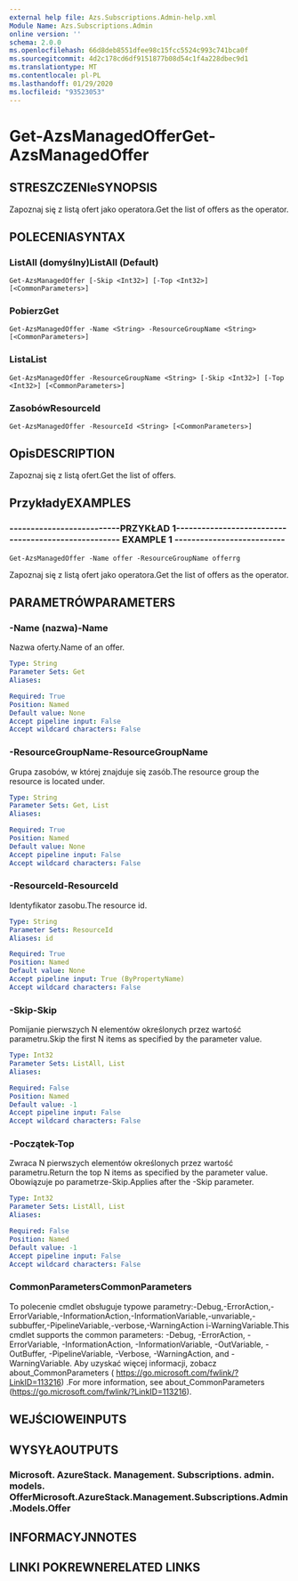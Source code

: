 ```yaml
---
external help file: Azs.Subscriptions.Admin-help.xml
Module Name: Azs.Subscriptions.Admin
online version: ''
schema: 2.0.0
ms.openlocfilehash: 66d8deb8551dfee98c15fcc5524c993c741bca0f
ms.sourcegitcommit: 4d2c178cd6df9151877b08d54c1f4a228dbec9d1
ms.translationtype: MT
ms.contentlocale: pl-PL
ms.lasthandoff: 01/29/2020
ms.locfileid: "93523053"
---
```

# <span data-ttu-id="74135-101">Get-AzsManagedOffer</span><span class="sxs-lookup"><span data-stu-id="74135-101">Get-AzsManagedOffer</span></span>

## <span data-ttu-id="74135-102">STRESZCZENIe</span><span class="sxs-lookup"><span data-stu-id="74135-102">SYNOPSIS</span></span>
<span data-ttu-id="74135-103">Zapoznaj się z listą ofert jako operatora.</span><span class="sxs-lookup"><span data-stu-id="74135-103">Get the list of offers as the operator.</span></span>

## <span data-ttu-id="74135-104">POLECENIA</span><span class="sxs-lookup"><span data-stu-id="74135-104">SYNTAX</span></span>

### <span data-ttu-id="74135-105">ListAll (domyślny)</span><span class="sxs-lookup"><span data-stu-id="74135-105">ListAll (Default)</span></span>
```
Get-AzsManagedOffer [-Skip <Int32>] [-Top <Int32>] [<CommonParameters>]
```

### <span data-ttu-id="74135-106">Pobierz</span><span class="sxs-lookup"><span data-stu-id="74135-106">Get</span></span>
```
Get-AzsManagedOffer -Name <String> -ResourceGroupName <String> [<CommonParameters>]
```

### <span data-ttu-id="74135-107">Lista</span><span class="sxs-lookup"><span data-stu-id="74135-107">List</span></span>
```
Get-AzsManagedOffer -ResourceGroupName <String> [-Skip <Int32>] [-Top <Int32>] [<CommonParameters>]
```

### <span data-ttu-id="74135-108">Zasobów</span><span class="sxs-lookup"><span data-stu-id="74135-108">ResourceId</span></span>
```
Get-AzsManagedOffer -ResourceId <String> [<CommonParameters>]
```

## <span data-ttu-id="74135-109">Opis</span><span class="sxs-lookup"><span data-stu-id="74135-109">DESCRIPTION</span></span>
<span data-ttu-id="74135-110">Zapoznaj się z listą ofert.</span><span class="sxs-lookup"><span data-stu-id="74135-110">Get the list of offers.</span></span>

## <span data-ttu-id="74135-111">Przykłady</span><span class="sxs-lookup"><span data-stu-id="74135-111">EXAMPLES</span></span>

### <span data-ttu-id="74135-112">--------------------------PRZYKŁAD 1--------------------------</span><span class="sxs-lookup"><span data-stu-id="74135-112">-------------------------- EXAMPLE 1 --------------------------</span></span>
```
Get-AzsManagedOffer -Name offer -ResourceGroupName offerrg
```

<span data-ttu-id="74135-113">Zapoznaj się z listą ofert jako operatora.</span><span class="sxs-lookup"><span data-stu-id="74135-113">Get the list of offers as the operator.</span></span>

## <span data-ttu-id="74135-114">PARAMETRÓW</span><span class="sxs-lookup"><span data-stu-id="74135-114">PARAMETERS</span></span>

### <span data-ttu-id="74135-115">-Name (nazwa)</span><span class="sxs-lookup"><span data-stu-id="74135-115">-Name</span></span>
<span data-ttu-id="74135-116">Nazwa oferty.</span><span class="sxs-lookup"><span data-stu-id="74135-116">Name of an offer.</span></span>

```yaml
Type: String
Parameter Sets: Get
Aliases:

Required: True
Position: Named
Default value: None
Accept pipeline input: False
Accept wildcard characters: False
```

### <span data-ttu-id="74135-117">-ResourceGroupName</span><span class="sxs-lookup"><span data-stu-id="74135-117">-ResourceGroupName</span></span>
<span data-ttu-id="74135-118">Grupa zasobów, w której znajduje się zasób.</span><span class="sxs-lookup"><span data-stu-id="74135-118">The resource group the resource is located under.</span></span>

```yaml
Type: String
Parameter Sets: Get, List
Aliases:

Required: True
Position: Named
Default value: None
Accept pipeline input: False
Accept wildcard characters: False
```

### <span data-ttu-id="74135-119">-ResourceId</span><span class="sxs-lookup"><span data-stu-id="74135-119">-ResourceId</span></span>
<span data-ttu-id="74135-120">Identyfikator zasobu.</span><span class="sxs-lookup"><span data-stu-id="74135-120">The resource id.</span></span>

```yaml
Type: String
Parameter Sets: ResourceId
Aliases: id

Required: True
Position: Named
Default value: None
Accept pipeline input: True (ByPropertyName)
Accept wildcard characters: False
```

### <span data-ttu-id="74135-121">-Skip</span><span class="sxs-lookup"><span data-stu-id="74135-121">-Skip</span></span>
<span data-ttu-id="74135-122">Pomijanie pierwszych N elementów określonych przez wartość parametru.</span><span class="sxs-lookup"><span data-stu-id="74135-122">Skip the first N items as specified by the parameter value.</span></span>

```yaml
Type: Int32
Parameter Sets: ListAll, List
Aliases:

Required: False
Position: Named
Default value: -1
Accept pipeline input: False
Accept wildcard characters: False
```

### <span data-ttu-id="74135-123">-Początek</span><span class="sxs-lookup"><span data-stu-id="74135-123">-Top</span></span>
<span data-ttu-id="74135-124">Zwraca N pierwszych elementów określonych przez wartość parametru.</span><span class="sxs-lookup"><span data-stu-id="74135-124">Return the top N items as specified by the parameter value.</span></span>
<span data-ttu-id="74135-125">Obowiązuje po parametrze-Skip.</span><span class="sxs-lookup"><span data-stu-id="74135-125">Applies after the -Skip parameter.</span></span>

```yaml
Type: Int32
Parameter Sets: ListAll, List
Aliases:

Required: False
Position: Named
Default value: -1
Accept pipeline input: False
Accept wildcard characters: False
```

### <span data-ttu-id="74135-126">CommonParameters</span><span class="sxs-lookup"><span data-stu-id="74135-126">CommonParameters</span></span>
<span data-ttu-id="74135-127">To polecenie cmdlet obsługuje typowe parametry:-Debug,-ErrorAction,-ErrorVariable,-InformationAction,-InformationVariable,-unvariable,-subbuffer,-PipelineVariable,-verbose,-WarningAction i-WarningVariable.</span><span class="sxs-lookup"><span data-stu-id="74135-127">This cmdlet supports the common parameters: -Debug, -ErrorAction, -ErrorVariable, -InformationAction, -InformationVariable, -OutVariable, -OutBuffer, -PipelineVariable, -Verbose, -WarningAction, and -WarningVariable.</span></span> <span data-ttu-id="74135-128">Aby uzyskać więcej informacji, zobacz about_CommonParameters ( https://go.microsoft.com/fwlink/?LinkID=113216) .</span><span class="sxs-lookup"><span data-stu-id="74135-128">For more information, see about_CommonParameters (https://go.microsoft.com/fwlink/?LinkID=113216).</span></span>

## <span data-ttu-id="74135-129">WEJŚCIOWE</span><span class="sxs-lookup"><span data-stu-id="74135-129">INPUTS</span></span>

## <span data-ttu-id="74135-130">WYSYŁA</span><span class="sxs-lookup"><span data-stu-id="74135-130">OUTPUTS</span></span>

### <span data-ttu-id="74135-131">Microsoft. AzureStack. Management. Subscriptions. admin. models. Offer</span><span class="sxs-lookup"><span data-stu-id="74135-131">Microsoft.AzureStack.Management.Subscriptions.Admin.Models.Offer</span></span>

## <span data-ttu-id="74135-132">INFORMACYJN</span><span class="sxs-lookup"><span data-stu-id="74135-132">NOTES</span></span>

## <span data-ttu-id="74135-133">LINKI POKREWNE</span><span class="sxs-lookup"><span data-stu-id="74135-133">RELATED LINKS</span></span>

